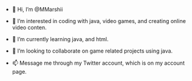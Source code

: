 - 👋 Hi, I’m @MMarshii
- 👀 I’m interested in coding with java, video games, and creating online video conten. 

- 🌱 I’m currently learning java, and html.
- 💞️ I’m looking to collaborate on game related projects using java.
- 📫 Message me through my Twitter account, which is on my account page.

